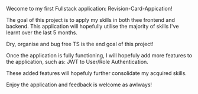 Wecome to my first Fullstack application: Revision-Card-Appication! 

The goal of this project is to apply my skills in both thee frontend and backend. 
This application will hopefully utilise the majority of skills I've learnt over the last 5 months. 

Dry, organise and bug free TS is the end goal of this project! 

Once the application is fully functioning, I will hopefuly add more features to the application, such as:  JWT to User/Role Authentication. 

These added features will hopefuly further consolidate my acquired skills. 

Enjoy the application and feedback is welcome as awlways! 